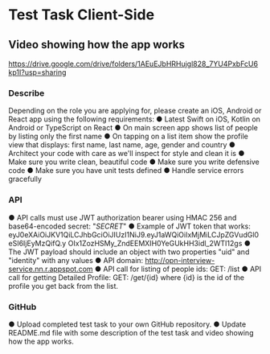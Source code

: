# Test Task Client-Side

## Video showing how the app works

https://drive.google.com/drive/folders/1AEuEJbHRHujgl828_7YU4PxbFcU6kp1I?usp=sharing

### Describe

Depending on the role you are applying for, please create an iOS, Android or React app using
the following requirements:
● Latest Swift on iOS, Kotlin on Android or TypeScript on React
● On main screen app shows list of people by listing only the first name
● On tapping on a list item show the profile view that displays: first name, last name, age,
gender and country
● Architect your code with care as we'll inspect for style and clean it is
● Make sure you write clean, beautiful code
● Make sure you write defensive code
● Make sure you have unit tests defined
● Handle service errors gracefully

### API

● API calls must use JWT authorization bearer using HMAC 256 and base64-encoded
secret: "$SECRET$"
● Example of JWT token that works:
eyJ0eXAiOiJKV1QiLCJhbGciOiJIUzI1NiJ9.eyJ1aWQiOiIxMjMiLCJpZGVudGl0eSI6IjEyMzQifQ.y
OIx1ZozHSMy_ZndEEMXIH0YeGUkHH3idl_2WTI12gs
● The JWT payload should include an object with two properties "uid" and "identity" with
any values
● API domain: http://opn-interview-service.nn.r.appspot.com
● API call for listing of people ids: GET: /list
● API call for getting Detailed Profile: GET: /get/{id} where {id} is the id of the profile you
get back from the list.

### GitHub

● Upload completed test task to your own GitHub repository.
● Update README.md file with some description of the test task and video showing how
the app works.
